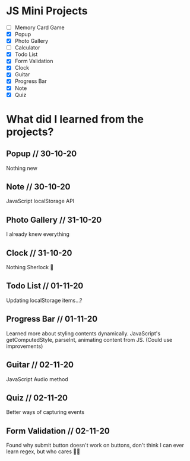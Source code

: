 # JS Mini Projects

- [ ] Memory Card Game
- [x] Popup
- [x] Photo Gallery
- [ ] Calculator
- [x] Todo List
- [x] Form Validation
- [x] Clock
- [x] Guitar
- [x] Progress Bar
- [x] Note
- [x] Quiz

# What did I learned from the projects?

## Popup // 30-10-20

Nothing new

## Note // 30-10-20

JavaScript localStorage API

## Photo Gallery // 31-10-20

I already knew everything

## Clock // 31-10-20

Nothing Sherlock 🔎

## Todo List // 01-11-20

Updating localStorage items...?

## Progress Bar // 01-11-20

Learned more about styling contents dynamically. JavaScript's getComputedStyle, parseInt, animating content from JS.
(Could use improvements)

## Guitar // 02-11-20

JavaScript Audio method

## Quiz // 02-11-20

Better ways of capturing events

## Form Validation // 02-11-20

Found why submit button doesn't work on buttons, don't think I can ever learn regex, but who cares 🤷‍♂️

